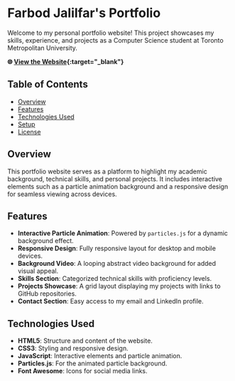 # Farbod Jalilfar's Portfolio

Welcome to my personal portfolio website! This project showcases my skills, experience, and projects as a Computer Science student at Toronto Metropolitan University.

**🌐 [View the Website](https://farbodjalilfar.github.io/Portfolio/){:target="_blank"}**

## Table of Contents

- [Overview](#overview)
- [Features](#features)
- [Technologies Used](#technologies-used)
- [Setup](#setup)
- [License](#license)

## Overview

This portfolio website serves as a platform to highlight my academic background, technical skills, and personal projects. It includes interactive elements such as a particle animation background and a responsive design for seamless viewing across devices.

## Features

- **Interactive Particle Animation**: Powered by `particles.js` for a dynamic background effect.
- **Responsive Design**: Fully responsive layout for desktop and mobile devices.
- **Background Video**: A looping abstract video background for added visual appeal.
- **Skills Section**: Categorized technical skills with proficiency levels.
- **Projects Showcase**: A grid layout displaying my projects with links to GitHub repositories.
- **Contact Section**: Easy access to my email and LinkedIn profile.

## Technologies Used

- **HTML5**: Structure and content of the website.
- **CSS3**: Styling and responsive design.
- **JavaScript**: Interactive elements and particle animation.
- **Particles.js**: For the animated particle background.
- **Font Awesome**: Icons for social media links.